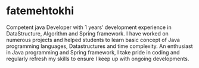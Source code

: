 # fatemehtokhi
Competent java Developer with 1 years’ development experience in DataStructure, Algorithm and Spring framework. I have worked on numerous projects and helped students to learn basic concept of Java programming languages, Datastructures and time complexity.  An enthusiast in  Java programming and Spring framework, I take pride in coding and regularly refresh my skills to ensure I keep up with ongoing developments. 
